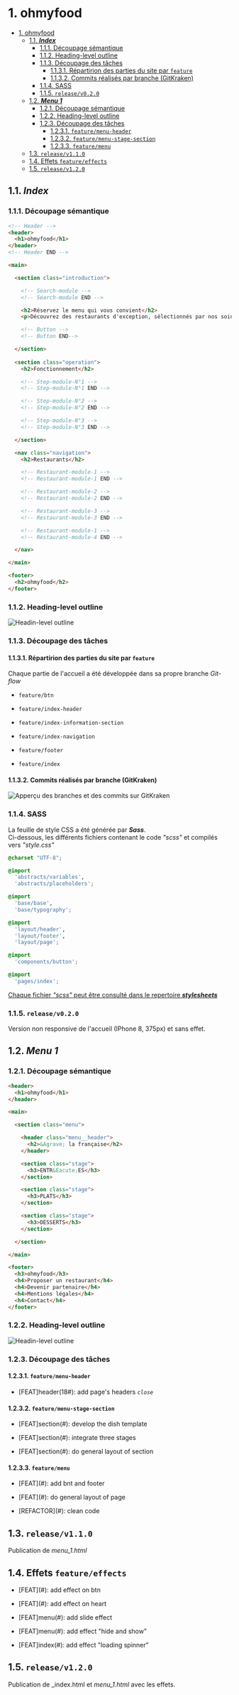 # 1. ohmyfood

- [1. ohmyfood](#1-ohmyfood)
  - [1.1. ***Index***](#11-index)
    - [1.1.1. Découpage sémantique](#111-découpage-sémantique)
    - [1.1.2. Heading-level outline](#112-heading-level-outline)
    - [1.1.3. Découpage des tâches](#113-découpage-des-tâches)
      - [1.1.3.1. Répartirion des parties du site par `feature`](#1131-répartirion-des-parties-du-site-par-feature)
      - [1.1.3.2. Commits réalisés par branche (GitKraken)](#1132-commits-réalisés-par-branche-gitkraken)
    - [1.1.4. SASS](#114-sass)
    - [1.1.5. `release/v0.2.0`](#115-releasev020)
  - [1.2. ***Menu 1***](#12-menu-1)
    - [1.2.1. Découpage sémantique](#121-découpage-sémantique)
    - [1.2.2. Heading-level outline](#122-heading-level-outline)
    - [1.2.3. Découpage des tâches](#123-découpage-des-tâches)
      - [1.2.3.1. `feature/menu-header`](#1231-featuremenu-header)
      - [1.2.3.2. `feature/menu-stage-section`](#1232-featuremenu-stage-section)
      - [1.2.3.3. `feature/menu`](#1233-featuremenu)
  - [1.3. `release/v1.1.0`](#13-releasev110)
  - [1.4. Effets `feature/effects`](#14-effets-featureeffects)
  - [1.5. `release/v1.2.0`](#15-releasev120)

## 1.1. ***Index***

### 1.1.1. Découpage sémantique

```html
<!-- Header -->
<header>
  <h1>ohmyfood</h1>
</header>
<!-- Header END -->

<main>

  <section class="introduction">

    <!-- Search-module -->
    <!-- Search-module END -->

    <h2>Réservez le menu qui vous convient</h2>
    <p>Découvrez des restaurants d'exception, sélectionnés par nos soins.</p>

    <!-- Button -->
    <!-- Button END-->

  </section>
  
  <section class="operation">
    <h2>Fonctionnement</h2>

    <!-- Step-module-N°1 -->
    <!-- Step-module-N°1 END -->

    <!-- Step-module-N°2 -->
    <!-- Step-module-N°2 END -->

    <!-- Step-module-N°3 -->
    <!-- Step-module-N°3 END -->

  </section>

  <nav class="navigation">
    <h2>Restaurants</h2>

    <!-- Restaurant-module-1 -->
    <!-- Restaurant-module-1 END -->

    <!-- Restaurant-module-2 -->
    <!-- Restaurant-module-2 END -->

    <!-- Restaurant-module-3 -->
    <!-- Restaurant-module-3 END -->

    <!-- Restaurant-module-1 -->
    <!-- Restaurant-module-4 END -->

  </nav>

</main>

<footer>
  <h2>ohmyfood</h2>
</footer>
```

### 1.1.2. Heading-level outline

![Headin-level outline](supply/hlo-index.png)

### 1.1.3. Découpage des tâches

#### 1.1.3.1. Répartirion des parties du site par `feature`

Chaque partie de l'accueil a été développée dans sa propre branche _Git-flow_

- `feature/btn`

- `feature/index-header`

- `feature/index-information-section`

- `feature/index-navigation`

- `feature/footer`

- `feature/index`

#### 1.1.3.2. Commits réalisés par branche (GitKraken)

![Apperçu des branches et des commits sur GitKraken](supply/kraken-index.png)

### 1.1.4. SASS

La feuille de style CSS a été générée par ***Sass***.  
Ci-dessous, les différents fichiers contenant le code _"scss"_ et compilés vers _"style.css"_

```scss
@charset "UTF-8";

@import
  'abstracts/variables',
  'abstracts/placeholders';

@import
  'base/base',
  'base/typography';

@import
  'layout/header',
  'layout/footer',
  'layout/page';

@import
  'components/button';

@import
  'pages/index';
```

[Chaque fichier _"scss"_ peut être consulté dans le repertoire ***stylesheets***](#)

### 1.1.5. `release/v0.2.0`

Version non responsive de l'accueil (IPhone 8, 375px) et sans effet.

## 1.2. ***Menu 1***

### 1.2.1. Découpage sémantique

```html
<header>
  <h1>ohmyfood</h1>
</header>

<main>

  <section class="menu">

    <header class="menu__header">  
      <h2>&Agrave; la française</h2>
    </header>

    <section class="stage">
      <h3>ENTR&Eacute;ES</h3>
    </section>

    <section class="stage">
      <h3>PLATS</h3>
    </section>

    <section class="stage">
      <h3>DESSERTS</h3>
    </section>

  </section>

</main>

<footer>
  <h3>ohmyfood</h3>
  <h4>Proposer un restaurant</h4>
  <h4>Devenir partenaire</h4>
  <h4>Mentions légales</h4>
  <h4>Contact</h4>
</footer>
```

### 1.2.2. Heading-level outline

![Headin-level outline](supply/hlo-menu.png)

### 1.2.3. Découpage des tâches

#### 1.2.3.1. `feature/menu-header`

- \[FEAT\]header(18#): add page's headers _`close`_

#### 1.2.3.2. `feature/menu-stage-section`

- \[FEAT\]section(#): develop the dish template

- \[FEAT\]section(#): integrate three stages

- \[FEAT\]section(#): do general layout of section

#### 1.2.3.3. `feature/menu`

- \[FEAT\](#): add bnt and footer

- \[FEAT\](#): do general layout of page

- \[REFACTOR\](#): clean code

## 1.3. `release/v1.1.0`

Publication de _menu_1.html_

## 1.4. Effets `feature/effects`

- \[FEAT\](#): add effect on btn

- \[FEAT\](#): add effect on heart

- \[FEAT\]menu(#): add slide effect

- \[FEAT\]menu(#): add effect "hide and show"

- \[FEAT\]index(#): add effect "loading spinner"

## 1.5. `release/v1.2.0`

Publication de _index.html et _menu_1.html_ avec les effets.